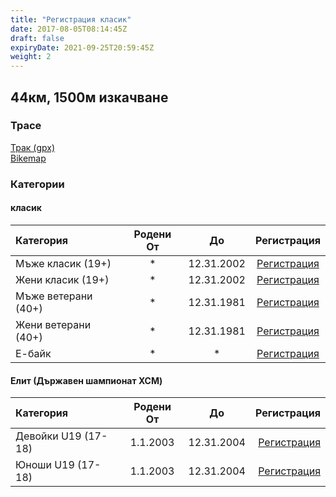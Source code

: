 ```yaml
---
title: "Регистрация класик"
date: 2017-08-05T08:14:45Z
draft: false
expiryDate: 2021-09-25T20:59:45Z
weight: 2
---
```


## 44км, 1500м изкачване
### Трасе  
[Трак (gpx)](https://drive.google.com/open?id=0B8lR1_MWHzbCMWhaR1pDeEZXV0k)  
[Bikemap](https://www.bikemap.net/en/route/4143055-murgash-44km/)  


### Категории
#### класик
Категория         | Родени От |      До   | Регистрация     
:-----------------|:---------:|:---------:|:-----------:
 Мъже класик (19+)  |     *     | 12.31.2002| [Регистрация](https://forms.gle/VdwnRV3h25QuY5bE9 )
 Жени класик (19+)  |     *     | 12.31.2002| [Регистрация](https://forms.gle/VdwnRV3h25QuY5bE9 )
 Мъже ветерани (40+)  |     *     | 12.31.1981| [Регистрация](https://forms.gle/VdwnRV3h25QuY5bE9 )
 Жени ветерани (40+)  |     *     | 12.31.1981| [Регистрация](https://forms.gle/VdwnRV3h25QuY5bE9 )
 Е-байк             |     *     |     *     | [Регистрация](https://forms.gle/VdwnRV3h25QuY5bE9 )


#### Елит (Държавен шампионат XCM)
Категория         | Родени От |      До   | Регистрация
:-----------------|:---------:|:---------:|-------------:
 Девойки U19 (17-18)  | 1.1.2003  | 12.31.2004| [Регистрация](https://forms.gle/VdwnRV3h25QuY5bE9 )
 Юноши U19 (17-18)| 1.1.2003  | 12.31.2004| [Регистрация](https://forms.gle/VdwnRV3h25QuY5bE9 )


